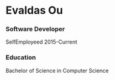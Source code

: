 Evaldas Ou
======
### Software Developer
SelfEmployeed 2015-Current

### Education
Bachelor of Science in Computer Science 
